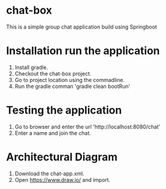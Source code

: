 # chat-box

This is a simple group chat application build using Springboot

# Installation run the application 

1. Install gradle.
2. Checkout the chat-box project.
3. Go to project location using the commadline.
4. Run the gradle comman 'gradle clean bootRun'

# Testing the application

1. Go to browser and enter the url 'http://localhost:8080/chat'
2. Enter a name and join the chat.

# Architectural Diagram

1. Download the chat-app.xml.
2. Open https://www.draw.io/ and import.
